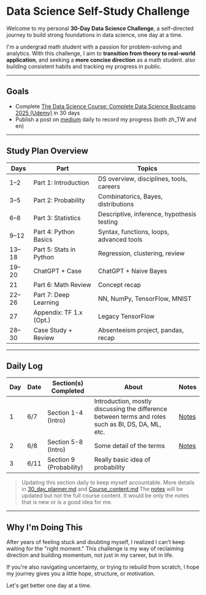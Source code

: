# Data Science Self-Study Challenge

Welcome to my personal **30-Day Data Science Challenge**, a self-directed journey to build strong foundations in data science, one day at a time.

I'm a undergrad math student with a passion for problem-solving and analytics. With this challenge, I aim to **transition from theory to real-world application**, and seeking a **more concise direction** as a math student. also building consistent habits and tracking my progress in public.

---

## Goals
- Complete [The Data Science Course: Complete Data Science Bootcamp 2025 (Udemy)](link) in 30 days
- Publish a post on [medium](https://medium.com/@mathBUTcaffeinefree) daily to record my progress (both zh_TW and en)
---

## Study Plan Overview

| Days  | Part                    | Topics                       |
| ----- | ----------------------- | ------------------------------------------ |
| 1–2   | Part 1: Introduction    | DS overview, disciplines, tools, careers   |
| 3–5   | Part 2: Probability     | Combinatorics, Bayes, distributions        |
| 6–8   | Part 3: Statistics      | Descriptive, inference, hypothesis testing |
| 9–12  | Part 4: Python Basics   | Syntax, functions, loops, advanced tools   |
| 13–18 | Part 5: Stats in Python | Regression, clustering, review             |
| 19–20 | ChatGPT + Case          | ChatGPT + Naive Bayes                      |
| 21    | Part 6: Math Review     | Concept recap                              |
| 22–26 | Part 7: Deep Learning   | NN, NumPy, TensorFlow, MNIST               |
| 27    | Appendix: TF 1.x (Opt.) | Legacy TensorFlow                          |
| 28–30 | Case Study + Review     | Absenteeism project, pandas, recap         |


---

## Daily Log

| Day | Date  | Section(s) Completed | About | Notes |
| --- | ----- | ----------------- | ------------------- | ------------------- |
| 1   | 6/7 | Section 1-4 (Intro)              | Introduction, mostly discussing the difference between terms and roles such as BI, DS, DA, ML, etc.                 | [Notes](Notes/1_Introduction/sec1-8.md) |
|2   | 6/8 | Section 5-8 (Intro)             | Some detail of the terms         | [Notes](Notes/1_Introduction/sec1-8.md) |
|3  | 6/11 | Section 9 (Probability)             | Really basic idea of probability          | |


> Updating this section daily to keep myself accountable.
> More details in [30_day_planner.md](30_day_planner.md) and [Course_content.md](Course_content.md)
> The [notes](Notes) will be updated but not the full course content. It would be only the notes that is new or is a good idea for me.


---



## Why I'm Doing This

After years of feeling stuck and doubting myself, I realized I can’t keep waiting for the "right moment." This challenge is my way of reclaiming direction and building momentum, not just in my career, but in life.

If you're also navigating uncertainty, or trying to rebuild from scratch, I hope my journey gives you a little hope, structure, or motivation.

Let's get better one day at a time.

